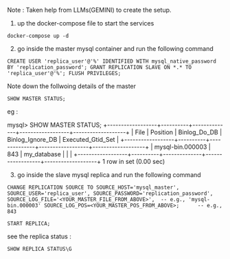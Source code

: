 Note : Taken help from LLMs(GEMINI) to create the setup.


1. up the docker-compose file to start the services

`docker-compose up -d`

2. go inside the master mysql container and run the following command

`
CREATE USER 'replica_user'@'%' IDENTIFIED WITH mysql_native_password BY 'replication_password';
GRANT REPLICATION SLAVE ON *.* TO 'replica_user'@'%';
FLUSH PRIVILEGES;
`

Note down the follwoing details of the master

`SHOW MASTER STATUS;`

eg :

mysql> SHOW MASTER STATUS;
+------------------+----------+--------------+------------------+-------------------+
| File             | Position | Binlog_Do_DB | Binlog_Ignore_DB | Executed_Gtid_Set |
+------------------+----------+--------------+------------------+-------------------+
| mysql-bin.000003 |      843 | my_database  |                  |                   |
+------------------+----------+--------------+------------------+-------------------+
1 row in set (0.00 sec)


3. go inside the slave mysql replica and run the following command

`
CHANGE REPLICATION SOURCE TO
  SOURCE_HOST='mysql_master',
  SOURCE_USER='replica_user',
  SOURCE_PASSWORD='replication_password',
  SOURCE_LOG_FILE='<YOUR_MASTER_FILE_FROM_ABOVE>',  -- e.g., 'mysql-bin.000003'
  SOURCE_LOG_POS=<YOUR_MASTER_POS_FROM_ABOVE>;      -- e.g., 843
`

`START REPLICA;`

see the replica status : 

`SHOW REPLICA STATUS\G`

